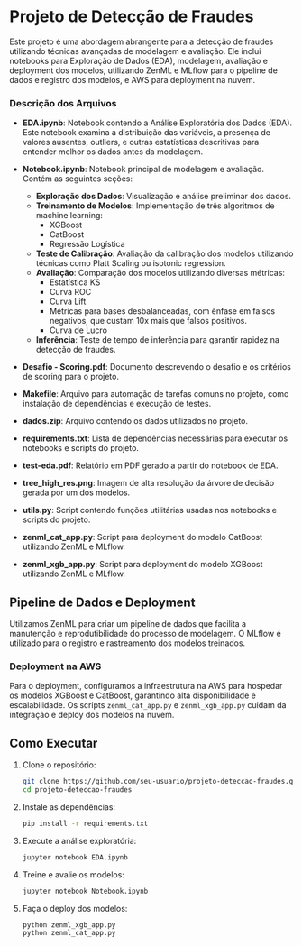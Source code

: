 # Projeto de Detecção de Fraudes

Este projeto é uma abordagem abrangente para a detecção de fraudes utilizando técnicas avançadas de modelagem e avaliação. Ele inclui notebooks para Exploração de Dados (EDA), modelagem, avaliação e deployment dos modelos, utilizando ZenML e MLflow para o pipeline de dados e registro dos modelos, e AWS para deployment na nuvem.

### Descrição dos Arquivos

- **EDA.ipynb**: Notebook contendo a Análise Exploratória dos Dados (EDA). Este notebook examina a distribuição das variáveis, a presença de valores ausentes, outliers, e outras estatísticas descritivas para entender melhor os dados antes da modelagem.
  
- **Notebook.ipynb**: Notebook principal de modelagem e avaliação. Contém as seguintes seções:
  - **Exploração dos Dados**: Visualização e análise preliminar dos dados.
  - **Treinamento de Modelos**: Implementação de três algoritmos de machine learning:
    - XGBoost
    - CatBoost
    - Regressão Logística
  - **Teste de Calibração**: Avaliação da calibração dos modelos utilizando técnicas como Platt Scaling ou isotonic regression.
  - **Avaliação**: Comparação dos modelos utilizando diversas métricas:
    - Estatística KS
    - Curva ROC
    - Curva Lift
    - Métricas para bases desbalanceadas, com ênfase em falsos negativos, que custam 10x mais que falsos positivos.
    - Curva de Lucro
  - **Inferência**: Teste de tempo de inferência para garantir rapidez na detecção de fraudes.

- **Desafio - Scoring.pdf**: Documento descrevendo o desafio e os critérios de scoring para o projeto.

- **Makefile**: Arquivo para automação de tarefas comuns no projeto, como instalação de dependências e execução de testes.

- **dados.zip**: Arquivo contendo os dados utilizados no projeto.

- **requirements.txt**: Lista de dependências necessárias para executar os notebooks e scripts do projeto.

- **test-eda.pdf**: Relatório em PDF gerado a partir do notebook de EDA.

- **tree_high_res.png**: Imagem de alta resolução da árvore de decisão gerada por um dos modelos.

- **utils.py**: Script contendo funções utilitárias usadas nos notebooks e scripts do projeto.

- **zenml_cat_app.py**: Script para deployment do modelo CatBoost utilizando ZenML e MLflow.

- **zenml_xgb_app.py**: Script para deployment do modelo XGBoost utilizando ZenML e MLflow.

## Pipeline de Dados e Deployment

Utilizamos ZenML para criar um pipeline de dados que facilita a manutenção e reprodutibilidade do processo de modelagem. O MLflow é utilizado para o registro e rastreamento dos modelos treinados.

### Deployment na AWS

Para o deployment, configuramos a infraestrutura na AWS para hospedar os modelos XGBoost e CatBoost, garantindo alta disponibilidade e escalabilidade. Os scripts `zenml_cat_app.py` e `zenml_xgb_app.py` cuidam da integração e deploy dos modelos na nuvem.

## Como Executar

1. Clone o repositório:
   ```bash
   git clone https://github.com/seu-usuario/projeto-deteccao-fraudes.git
   cd projeto-deteccao-fraudes
   ```

2. Instale as dependências:
   ```bash
   pip install -r requirements.txt
   ```

3. Execute a análise exploratória:
   ```bash
   jupyter notebook EDA.ipynb
   ```

4. Treine e avalie os modelos:
   ```bash
   jupyter notebook Notebook.ipynb
   ```

5. Faça o deploy dos modelos:
   ```bash
   python zenml_xgb_app.py
   python zenml_cat_app.py
   ```
